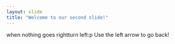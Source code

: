 ```yaml
---
layout: slide
title: "Welcome to our second slide!"
---
```

when nothing goes rightturn left:p
Use the left arrow to go back!
